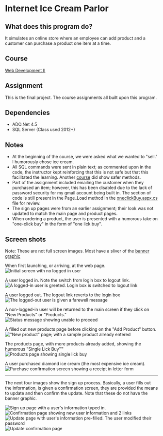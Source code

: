# Internet Ice Cream Parlor

## What does this program do?
It simulates an online store where an employee can add product and a customer can purchase a product one item at a time.

## Course
[Web Development II](https://www.bellevuecollege.edu/classes/All/PROG/117)

## Assignment
This is the final project. The course assignments all built upon this program.

## Dependencies
- ADO.Net 4.5
- SQL Server (Class used 2012+)

## Notes
- At the beginning of the course, we were asked what we wanted to "sell." I humorously chose ice cream.
- All SQL commands were sent in plain text; as commented upon in the code, the instructor kept reinforcing that this is
  not safe but that this facilitated the learning. Another [course](https://www.bellevuecollege.edu/classes/All/PROG/210)
  did show safer methods.
- Part of the assignment included emailing the customer when they purchased an item; however, this has been disabled due to
  the lack of password security for my gmail account being built in. The section of code is still present in the Page_Load
  method in the [oneclickBuy.aspx.cs](InternetIceCreamParlor/shopping/oneclickBuy.aspx.cs) file for review.
- The sign up pages were from an earlier assignment; their look was not updated to match the main page and product pages.
- When ordering a product, the user is presented with a humorous take on "one-click buy" in the form of "one lick buy".

## Screen shots
Note: These are not full screen images. Most have a sliver of the
[banner graphic](InternetIceCreamParlor/InternetIceCreamParlor/img/neonicecream.png)

When first launching, or arriving, at the web page.<br/>
![Initial screen with no logged in user](screenshots/first.JPG)

A user logged in. Note the switch from login box to logout link.<br/>
![A logged-in user is greeted. Login box is switched to logout link](screenshots/login.JPG)

A user logged out. The logout link reverts to the login box<br/>
![The logged-out user is given a farewell message](screenshots/logout.JPG)

A non-logged-in user will be returned to the main screen if they click on "New Products" or "Products."<br/>
![Status message showing unable to proceed](screenshots/bounce.JPG)

A filled out new products page before clicking on the "Add Product" button.<br/>
!["New product" page; with a sample product already entered](screenshots/adding.JPG)

The products page, with more products already added, showing the humorous &quot;Single Lick Buy&trade;&quot;<br/>
![Products page showing single _lick_ buy](screenshots/products.JPG)

A user purchased diamond ice cream (the most expensive ice cream).<br/>
![Purchase confirmation screen showing a receipt in letter form](screenshots/Purchased.JPG)
<hr/>
The next four images show the sign up process. Basically, a user fills out the information, is given a confirmation screen,
they are provided the means to update and then confirm the update. Note that these do not have the banner graphic.

![Sign up page with a user's information typed in.](screenshots/Signup1.JPG)
![Confirmation page showing new user information and 2 links](screenshots/Signup2.JPG)
![Update page with user's information pre-filled. The user modified their password](screenshots/Signup3.JPG)
![Update confirmation page](screenshots/Signup4.JPG)
